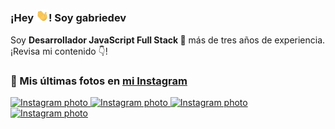 <h3>¡Hey <img src="https://raw.githubusercontent.com/ABSphreak/ABSphreak/master/gifs/Hi.gif" width="20px" decondig="async">! Soy gabriedev</h3>

<p>Soy <strong>Desarrollador JavaScript Full Stack 🚀</strong> más de tres años de experiencia.<br />¡Revisa mi contenido 👇!</p>

### 📸 Mis últimas fotos en [mi Instagram](https://instagram.com/gabrie.dev)


<a href='https://instagram.com/p/C1UpuSGLQiG' target='_blank'>
  <img width='20%' src='https://instagram.fgla2-1.fna.fbcdn.net/v/t51.2885-15/412513918_1325803934584302_4400498733289087214_n.jpg?stp=dst-jpg_e15&_nc_ht=instagram.fgla2-1.fna.fbcdn.net&_nc_cat=106&_nc_ohc=JRUzmxjdlMAAX9L3QVe&edm=APU89FABAAAA&ccb=7-5&oh=00_AfBEytugJhqcSjjbiqvVOUvlIPct13XKz13ebs1C_ccwuA&oe=65DEEE80&_nc_sid=bc0c2c' alt='Instagram photo' />
</a>
<a href='https://instagram.com/p/CzMY3lzxgmx' target='_blank'>
  <img width='20%' src='https://instagram.fgla2-1.fna.fbcdn.net/v/t51.2885-15/398916226_819142863293745_2426123683154743297_n.webp?stp=dst-jpg_e35&_nc_ht=instagram.fgla2-1.fna.fbcdn.net&_nc_cat=109&_nc_ohc=d0j8mrvr2CwAX-73wIp&edm=APU89FABAAAA&ccb=7-5&oh=00_AfAQplYKCSY5CZN98hywEbXrHdV9qkawuQFhKBQ4Pgm1Vg&oe=65DF7DA9&_nc_sid=bc0c2c' alt='Instagram photo' />
</a>
<a href='https://instagram.com/p/CygbQv4uqxM' target='_blank'>
  <img width='20%' src='https://instagram.fgla2-1.fna.fbcdn.net/v/t51.2885-15/391525959_236593062741789_5868561716480810596_n.webp?stp=dst-jpg_e35&_nc_ht=instagram.fgla2-1.fna.fbcdn.net&_nc_cat=109&_nc_ohc=loV0QDnmfpQAX9-kIEA&edm=APU89FABAAAA&ccb=7-5&oh=00_AfAoPBTEKr_p8ZkRcVP7ajeL4ziKJKVWuPPXpVGZbKgbEA&oe=65DF8A65&_nc_sid=bc0c2c' alt='Instagram photo' />
</a>
<a href='https://instagram.com/p/CxTmOF6vN8M' target='_blank'>
  <img width='20%' src='https://instagram.fgla2-1.fna.fbcdn.net/v/t51.2885-15/378565944_323878180141713_8920720304536029091_n.jpg?stp=dst-jpg_e15&_nc_ht=instagram.fgla2-1.fna.fbcdn.net&_nc_cat=109&_nc_ohc=uLCOpjSdfKIAX-CqF1b&edm=APU89FABAAAA&ccb=7-5&oh=00_AfD3MoYB0_91HUHRks1FOkMupduisF83tH3hX-fYa-VKXA&oe=65E076D8&_nc_sid=bc0c2c' alt='Instagram photo' />
</a>
